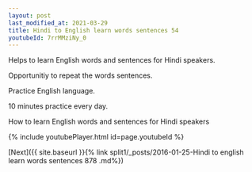```yaml
---
layout: post
last_modified_at: 2021-03-29
title: Hindi to English learn words sentences 54 
youtubeId: 7rrMMziNy_0
---
```

 
 
Helps to learn English words and sentences for Hindi speakers.

Opportunitiy to repeat the words sentences. 

Practice English language. 
 
10 minutes practice every day. 
 
How to learn English words and sentences for Hindi speakers 
 
{% include youtubePlayer.html id=page.youtubeId %}
 
 
[Next]({{ site.baseurl }}{% link  split1/_posts/2016-01-25-Hindi to english learn words sentences 878 .md%})
 
